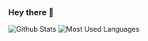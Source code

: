 ### Hey there :wave:

![Github Stats](https://github-readme-stats.vercel.app/api?username=liuhuanshuo&show_icons=true&theme=dark&count_private=true)
![Most Used Languages](https://github-readme-stats.vercel.app/api/top-langs/?username=liuhuanshuo&theme=dark&layout=compact)
